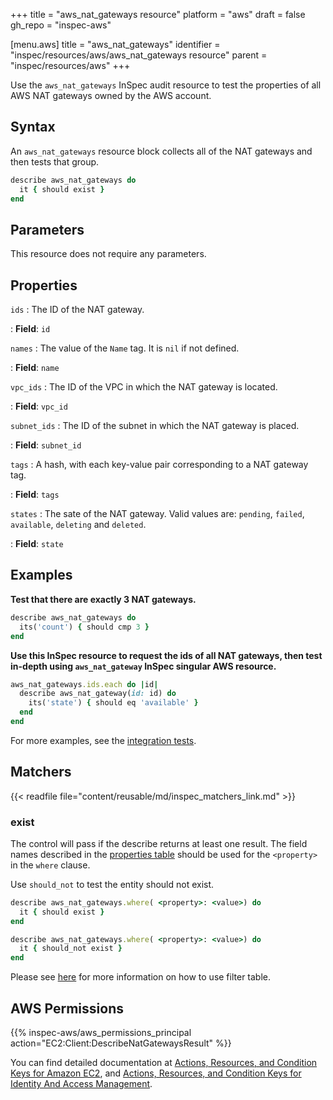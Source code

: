 +++
title = "aws_nat_gateways resource"
platform = "aws"
draft = false
gh_repo = "inspec-aws"

[menu.aws]
title = "aws_nat_gateways"
identifier = "inspec/resources/aws/aws_nat_gateways resource"
parent = "inspec/resources/aws"
+++

Use the `aws_nat_gateways` InSpec audit resource to test the properties of all AWS NAT gateways owned by the AWS account.

## Syntax

An `aws_nat_gateways` resource block collects all of the NAT gateways and then tests that group.

```ruby
describe aws_nat_gateways do
  it { should exist }
end 
```

## Parameters

This resource does not require any parameters.

## Properties

`ids`
: The ID of the NAT gateway.

: **Field**: `id`

`names`
: The value of the `Name` tag. It is `nil` if not defined.

: **Field**: `name`

`vpc_ids`
: The ID of the VPC in which the NAT gateway is located.

: **Field**: `vpc_id`

`subnet_ids`
: The ID of the subnet in which the NAT gateway is placed.

: **Field**: `subnet_id`

`tags`
: A hash, with each key-value pair corresponding to a NAT gateway tag.

: **Field**: `tags`

`states`
: The sate of the NAT gateway. Valid values are: `pending`, `failed`, `available`, `deleting` and `deleted`.

: **Field**: `state`

## Examples

**Test that there are exactly 3 NAT gateways.**

```ruby
describe aws_nat_gateways do
  its('count') { should cmp 3 }
end
```

**Use this InSpec resource to request the ids of all NAT gateways, then test in-depth using `aws_nat_gateway` InSpec singular AWS resource.**

```ruby
aws_nat_gateways.ids.each do |id|
  describe aws_nat_gateway(id: id) do
    its('state') { should eq 'available' }
  end
end
```

For more examples, see the [integration tests](https://github.com/inspec/inspec-aws/blob/main/test/integration/verify/controls/aws_nat_gateways.rb).

## Matchers

{{< readfile file="content/reusable/md/inspec_matchers_link.md" >}}

### exist

The control will pass if the describe returns at least one result.
The field names described in the [properties table](##-properties) should be used for the `<property>` in the `where` clause.

Use `should_not` to test the entity should not exist.

```ruby
describe aws_nat_gateways.where( <property>: <value>) do
  it { should exist }
end
```

```ruby
describe aws_nat_gateways.where( <property>: <value>) do
  it { should_not exist }
end
```

Please see [here](https://github.com/inspec/inspec/blob/master/docs/dev/filtertable-usage.md) for more information on how to use filter table.

## AWS Permissions

{{% inspec-aws/aws_permissions_principal action="EC2:Client:DescribeNatGatewaysResult" %}}

You can find detailed documentation at [Actions, Resources, and Condition Keys for Amazon EC2](https://docs.aws.amazon.com/IAM/latest/UserGuide/list_amazonec2.html), and [Actions, Resources, and Condition Keys for Identity And Access Management](https://docs.aws.amazon.com/IAM/latest/UserGuide/list_identityandaccessmanagement.html).
